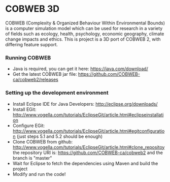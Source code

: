 # COBWEB 3D
COBWEB (Complexity & Organized Behaviour Within Environmental Bounds) is a computer simulation model which can be used for research in a variety of fields such as ecology, health, psychology, economic geography, climate change impacts and ethics.
This is project is a 3D port of COBWEB 2, with differing feature support.

### Running COBWEB
* Java is required, you can get it here: https://java.com/download/
* Get the latest COBWEB jar file: https://github.com/COBWEB-ca/cobweb2/releases

### Setting up the development environment
* Install Eclipse IDE for Java Developers: http://eclipse.org/downloads/
* Install EGit: http://www.vogella.com/tutorials/EclipseGit/article.html#eclipseinstallation
* Configure EGit: http://www.vogella.com/tutorials/EclipseGit/article.html#egitconfiguration (just steps 5.1 and 5.2 should be enough)
* Clone COBWEB from github: http://www.vogella.com/tutorials/EclipseGit/article.html#clone_repositoy the repository URI is: https://github.com/COBWEB-ca/cobweb2 and the branch is "master"
* Wait for Eclipse to fetch the dependencies using Maven and build the project
* Modify and run the code!
